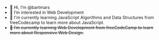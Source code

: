 - 👋 Hi, I’m @bartmars
- 👀 I’m interested in Web Development
- 🌱 I'm currently learning JavaScript Algorithms and Data Structures from freeCodecamp to learn more about JavaScript.
- ~~🌱 I’m currently learning Web Development from freeCodeCamp to learn more about Responsive Web Design.~~


<!---
bartmars/bartmars is a ✨ special ✨ repository because its `README.md` (this file) appears on your GitHub profile.
You can click the Preview link to take a look at your changes.
--->
